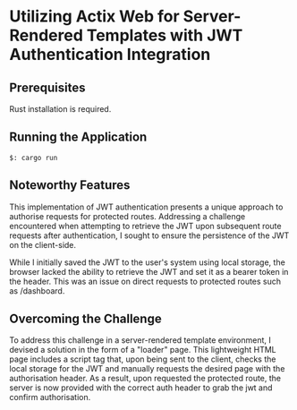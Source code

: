 
# Utilizing Actix Web for Server-Rendered Templates with JWT Authentication Integration

## Prerequisites
Rust installation is required.

## Running the Application
```
$: cargo run
```

## Noteworthy Features
This implementation of JWT authentication presents a unique approach to authorise requests for protected routes. Addressing a challenge encountered when attempting to retrieve the JWT upon subsequent route requests after authentication, I sought to ensure the persistence of the JWT on the client-side.

While I initially saved the JWT to the user's system using local storage, the browser lacked the ability to retrieve the JWT and set it as a bearer token in the header. This was an issue on direct requests to protected routes such as /dashboard.

## Overcoming the Challenge
To address this challenge in a server-rendered template environment, I devised a solution in the form of a "loader" page. This lightweight HTML page includes a script tag that, upon being sent to the client, checks the local storage for the JWT and manually requests the desired page with the authorisation header. 
As a result, upon requested the protected route, the server is now provided with the correct auth header to grab the jwt and confirm authorisation. 
